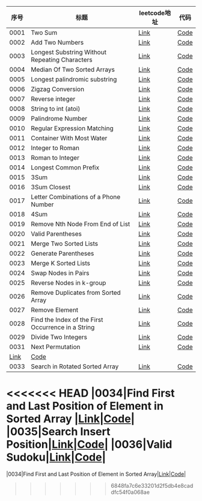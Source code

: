 |序号|标题|leetcode地址|代码|
|-|-|-|-|
|0001|Two Sum|[Link](https://leetcode.com/problems/two-sum/description/)|[Code](https://github.com/jerrykcode/leetcode-go/blob/main/Problems/0001_two_sum.go)|
|0002|Add Two Numbers|[Link](https://leetcode.com/problems/add-two-numbers/description/)|[Code](https://github.com/jerrykcode/leetcode-go/blob/main/Problems/0002_add_two_numbers.go)|
|0003|Longest Substring Without Repeating Characters|[Link](https://leetcode.com/problems/longest-substring-without-repeating-characters/description/)|[Code](https://github.com/jerrykcode/leetcode-go/blob/main/Problems/0003_longest_substring_without_repeating_characters.go)|
|0004|Median Of Two Sorted Arrays|[Link](https://leetcode.com/problems/median-of-two-sorted-arrays/description/)|[Code](https://github.com/jerrykcode/leetcode-go/blob/main/Problems/0004_median_of_two_sorted_arrays.go)|
|0005|Longest palindromic substring|[Link](https://leetcode.com/problems/longest-palindromic-substring/description/)|[Code](https://github.com/jerrykcode/leetcode-go/blob/main/Problems/0005_longest_palindromic_substring.go)|
|0006|Zigzag Conversion|[Link](https://leetcode.com/problems/zigzag-conversion/description/)|[Code](https://github.com/jerrykcode/leetcode-go/blob/main/Problems/0006_zigzag_conversion.go)|
|0007|Reverse integer|[Link](https://leetcode.com/problems/reverse-integer/description/)|[Code](https://github.com/jerrykcode/leetcode-go/blob/main/Problems/0007_reverse_integer.go)|
|0008|String to int (atoi)|[Link](https://leetcode.com/problems/string-to-int-atoi/description/)|[Code](https://github.com/jerrykcode/leetcode-go/blob/main/Problems/0008_string_to_int_atoi.go)|
|0009|Palindrome Number|[Link](https://leetcode.com/problems/palindrome-number/description/)|[Code](https://github.com/jerrykcode/leetcode-go/blob/main/Problems/0009_palindrome_number.go)|
|0010|Regular Expression Matching|[Link](https://leetcode.com/problems/regular-expression-matching/description/)|[Code](https://github.com/jerrykcode/leetcode-go/blob/main/Problems/0010_regular_expression_matching.go)|
|0011|Container With Most Water|[Link](https://leetcode.com/problems/container-with-most-water/description/)|[Code](https://github.com/jerrykcode/leetcode-go/blob/main/Problems/0011_container_with_most_water.go)|
|0012|Integer to Roman|[Link](https://leetcode.com/problems/integer-to-roman/description/)|[Code](https://github.com/jerrykcode/leetcode-go/blob/main/Problems/0012_integer_to_roman.go)|
|0013|Roman to Integer|[Link](https://leetcode.com/problems/roman-to-integer/description/)|[Code](https://github.com/jerrykcode/leetcode-go/blob/main/Problems/0013_roman_to_integer.go)|
|0014|Longest Common Prefix|[Link](https://leetcode.com/problems/longest-common-prefix/description/)|[Code](https://github.com/jerrykcode/leetcode-go/blob/main/Problems/0014_longest_common_prefix.go)|
|0015|3Sum|[Link](https://leetcode.com/problems/3sum/description/)|[Code](https://github.com/jerrykcode/leetcode-go/blob/main/Problems/0015_3sum.go)|
|0016|3Sum Closest|[Link](https://leetcode.com/problems/3sum-closest/description/)|[Code](https://github.com/jerrykcode/leetcode-go/blob/main/Problems/0016_3sum_closest.go)|
0017|Letter Combinations of a Phone Number|[Link](https://leetcode.com/problems/letter-combinations-of-a-phone-number/description/)|[Code](https://github.com/jerrykcode/leetcode-go/blob/main/Problems/0017_letter_combinations_of_a_phone_number.go)|
|0018|4Sum|[Link](https://leetcode.com/problems/4sum/description/)|[Code](https://github.com/jerrykcode/leetcode-go/blob/main/Problems/0018_4sum.go)|
|0019|Remove Nth Node From End of List|[Link](https://leetcode.com/problems/remove-nth-node-from-end-of-list/description/)|[Code](https://github.com/jerrykcode/leetcode-go/blob/main/Problems/0019_remove_nth_node_from_end_of_list.go)|
|0020|Valid Parentheses|[Link](https://leetcode.com/problems/valid-parentheses/description/)|[Code](https://github.com/jerrykcode/leetcode-go/blob/main/Problems/0020_valid_parentheses.go)|
|0021|Merge Two Sorted Lists|[Link](https://leetcode.com/problems/merge-two-sorted-lists/description/)|[Code](https://github.com/jerrykcode/leetcode-go/blob/main/Problems/0021_merge_two_sorted_lists.go)|
|0022|Generate Parentheses|[Link](https://leetcode.com/problems/generate-parentheses/description/)|[Code](https://github.com/jerrykcode/leetcode-go/blob/main/Problems/0022_generate_parentheses.go)|
|0023|Merge K Sorted Lists|[Link](https://leetcode.com/problems/merge-k-sorted-lists/description/)|[Code](https://github.com/jerrykcode/leetcode-go/blob/main/Problems/0023_merge_k_sorted_lists.go)|
|0024|Swap Nodes in Pairs|[Link](https://leetcode.com/problems/swap-nodes-in-pairs/description/)|[Code](https://github.com/jerrykcode/leetcode-go/blob/main/Problems/0024_swap_nodes_in_pairs.go)|
|0025|Reverse Nodes in k-group|[Link](https://leetcode.com/problems/reverse-nodes-in-k-group/description/)|[Code](https://github.com/jerrykcode/leetcode-go/blob/main/Problems/0025_reverse_nodes_in_k-group.go)|
|0026|Remove Duplicates from Sorted Array|[Link](https://leetcode.com/problems/remove-duplicates-from-sorted-array/description/)|[Code](https://github.com/jerrykcode/leetcode-go/blob/main/Problems/0026_remove_duplicates_from_sorted_array.go)|
|0027|Remove Element|[Link](https://leetcode.com/problems/remove-element/description/)|[Code](https://github.com/jerrykcode/leetcode-go/blob/main/Problems/0027_remove_element.go)|
|0028|Find the Index of the First Occurrence in a String|[Link](https://leetcode.com/problems/find-the-index-of-the-first-occurrence-in-a-string/description/)|[Code](https://github.com/jerrykcode/leetcode-go/blob/main/Problems/0028_find_the_index_of_the_first_occurrence_in_a_string.go)|
|0029|Divide Two Integers|[Link](https://leetcode.com/problems/divide-two-integers/description/)|[Code](https://github.com/jerrykcode/leetcode-go/blob/main/Problems/0029_divide_two_integers.go)|
|0031|Next Permutation|[Link](https://leetcode.com/problems/next-permutation/description/)|[Code](https://github.com/jerrykcode/leetcode-go/blob/main/Problems/0031_next_permutation.go)|
|[Link](https://leetcode.com/problems/longest-valid-parentheses/description/)|[Code](https://github.com/jerrykcode/leetcode-go/blob/main/Problems/0032_longest_valid_parentheses.go)|
|0033|Search in Rotated Sorted Array|[Link](https://leetcode.com/problems/search-in-rotated-sorted-array/description/)|[Code](https://github.com/jerrykcode/leetcode-go/blob/main/Problems/0033_search_in_rotated_sorted_array.go)|
<<<<<<< HEAD
|0034|Find First and Last Position of Element in Sorted Array
|[Link](https://leetcode.com/problems/find-first-and-last-position-of-element-in-sorted-array/description/)|[Code](https://github.com/jerrykcode/leetcode-go/blob/main/Problems/0034_find_first_and_last_position_of_element_in_sorted_array.go)|
|0035|Search Insert Position|[Link](https://leetcode.com/problems/search-insert-position/description/)|[Code](https://github.com/jerrykcode/leetcode-go/blob/main/Problems/0035_search_insert_position.go)|
|0036|Valid Sudoku|[Link](https://leetcode.com/problems/valid-sudoku/description/)|[Code](https://github.com/jerrykcode/leetcode-go/blob/main/Problems/0036_valid_sudoku.go)|
=======
|0034|Find First and Last Position of Element in Sorted Array|[Link](https://leetcode.com/problems/find-first-and-last-position-of-element-in-sorted-array/description/)|[Code](https://github.com/jerrykcode/leetcode-go/blob/main/Problems/0034_find_first_and_last_position_of_element_in_sorted_array.go)|
>>>>>>> 6848fa7c6e33201d2f5db4e8caddfc54f0a068ae

